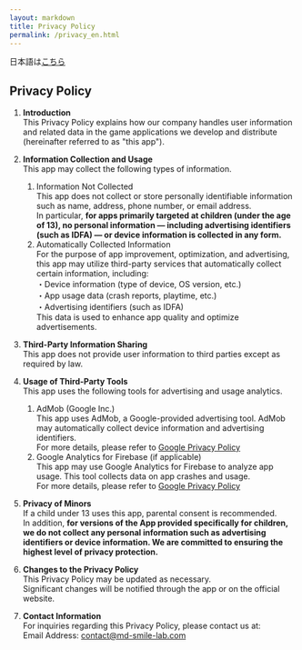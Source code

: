 ```yaml
---
layout: markdown
title: Privacy Policy
permalink: /privacy_en.html
---
```


日本語は[こちら](privacy_jp.html)  

## Privacy Policy  

1. **Introduction**  
    This Privacy Policy explains how our company handles user information and related data in the game applications we develop and distribute (hereinafter referred to as "this app").  

2. **Information Collection and Usage**  
    This app may collect the following types of information.  
    1. Information Not Collected  
        This app does not collect or store personally identifiable information such as name, address, phone number, or email address.  
        In particular, **for apps primarily targeted at children (under the age of 13), no personal information — including advertising identifiers (such as IDFA) — or device information is collected in any form.**  
    2. Automatically Collected Information  
        For the purpose of app improvement, optimization, and advertising, this app may utilize third-party services that automatically collect certain information, including:  
        ・Device information (type of device, OS version, etc.)  
        ・App usage data (crash reports, playtime, etc.)  
        ・Advertising identifiers (such as IDFA)  
        This data is used to enhance app quality and optimize advertisements.  

3. **Third-Party Information Sharing**  
    This app does not provide user information to third parties except as required by law.

4. **Usage of Third-Party Tools**  
    This app uses the following tools for advertising and usage analytics.  
    1. AdMob (Google Inc.)  
        This app uses AdMob, a Google-provided advertising tool. AdMob may automatically collect device information and advertising identifiers.  
        For more details, please refer to [Google Privacy Policy](https://policies.google.com/technologies/ads)  
    2. Google Analytics for Firebase (if applicable)  
        This app may use Google Analytics for Firebase to analyze app usage.
        This tool collects data on app crashes and usage.  
        For more details, please refer to [Google Privacy Policy](https://policies.google.com/technologies/ads)  

5. **Privacy of Minors**  
    If a child under 13 uses this app, parental consent is recommended.  
    In addition, **for versions of the App provided specifically for children, we do not collect any personal information such as advertising identifiers or device information. We are committed to ensuring the highest level of privacy protection.**  

6. **Changes to the Privacy Policy**  
    This Privacy Policy may be updated as necessary.  
    Significant changes will be notified through the app or on the official website.  

7. **Contact Information**  
    For inquiries regarding this Privacy Policy, please contact us at:  
    Email Address: contact@md-smile-lab.com  